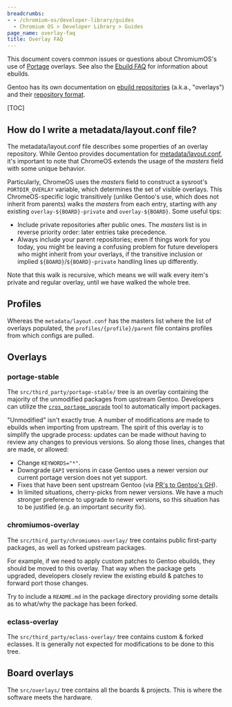 ```yaml
---
breadcrumbs:
- - /chromium-os/developer-library/guides
  - Chromium OS > Developer Library > Guides
page_name: overlay-faq
title: Overlay FAQ
---
```


This document covers common issues or questions about ChromiumOS's use of
[Portage] overlays. See also the [Ebuild FAQ] for information about ebuilds.

Gentoo has its own documentation on [ebuild repositories] (a.k.a., "overlays")
and their [repository format].

[TOC]

## How do I write a metadata/layout.conf file?

The metadata/layout.conf file describes some properties of an overlay
repository. While Gentoo provides documentation for [metadata/layout.conf],
it's important to note that ChromeOS extends the usage of the _masters_ field
with some unique behavior.

Particularly, ChromeOS uses the _masters_ field to construct a sysroot's
`PORTDIR_OVERLAY` variable, which determines the set of visible overlays. This
ChromeOS-specific logic transitively (unlike Gentoo's use, which does not
inherit from parents) walks the _masters_ from each entry, starting with any
existing `overlay-${BOARD}-private` and `overlay-${BOARD}`. Some useful tips:

*   Include private repositories after public ones. The _masters_ list is in
    reverse priority order: later entries take precedence.
*   Always include your parent repositories; even if things work for you today,
    you might be leaving a confusing problem for future developers who might
    inherit from your overlays, if the transitive inclusion or implied
    `${BOARD}`/`${BOARD}-private` handling lines up differently.

Note that this walk is recursive, which means we will walk every item's private
and regular overlay, until we have walked the whole tree.

## Profiles

Whereas the `metadata/layout.conf` has the masters list where the list of
overlays populated, the `profiles/{profile}/parent` file contains profiles from
which configs are pulled.

## Overlays

### portage-stable

The `src/third_party/portage-stable/` tree is an overlay containing the majority
of the unmodified packages from upstream Gentoo.  Developers can utilize the
[`cros_portage_upgrade`](package_upgrade_process.md) tool to automatically
import packages.

"Unmodified" isn't exactly true.  A number of modifications are made to ebuilds
when importing from upstream.  The spirit of this overlay is to simplify the
upgrade process: updates can be made without having to review any changes to
previous versions.  So along those lines, changes that are made, or allowed:

*   Change `KEYWORDS="*"`.
*   Downgrade `EAPI` versions in case Gentoo uses a newer version our current
    portage version does not yet support.
*   Fixes that have been sent upstream Gentoo
    (via [PR's to Gentoo's GH](https://github.com/gentoo/gentoo)).
*   In limited situations, cherry-picks from newer versions.  We have a much
    stronger preference to upgrade to newer versions, so this situation has to
    be justified (e.g. an important security fix).

### chromiumos-overlay

The `src/third_party/chromiumos-overlay/` tree contains public first-party
packages, as well as forked upstream packages.

For example, if we need to apply custom patches to Gentoo ebuilds, they should
be moved to this overlay.  That way when the package gets upgraded, developers
closely review the existing ebuild & patches to forward port those changes.

Try to include a `README.md` in the package directory providing some details as
to what/why the package has been forked.

### eclass-overlay

The `src/third_party/eclass-overlay/` tree contains custom & forked eclasses.
It is generally not expected for modifications to be done to this tree.

## Board overlays

The `src/overlays/` tree contains all the boards & projects.  This is where
the software meets the hardware.


[Portage]: https://wiki.gentoo.org/wiki/Portage
[Ebuild FAQ]: ebuild_faq.md
[ebuild repositories]: https://wiki.gentoo.org/wiki/Ebuild_repository
[repository format]: https://wiki.gentoo.org/wiki/Repository_format
[metadata/layout.conf]: https://wiki.gentoo.org/wiki/Repository_format/metadata/layout.conf
